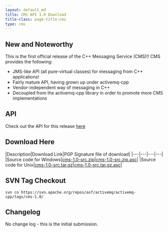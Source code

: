 ```yaml
---
layout: default_md
title: CMS API 1.0 Download
title-class: page-title-cms
type: cms
---
```


New and Noteworthy
------------------

This is the first official release of the C++ Messaging Service (CMS)!! CMS provides the following:

* JMS-like API (all pure-virtual classes) for messaging from C++ applications!
* Fairly mature API, having grown up under activemq-cpp
* Vendor-independent way of messaging in C++
* Decoupled from the activemq-cpp library in order to promote more CMS implementations

API
---

Check out the API for this release [here](http://activemq.apache.org/cms/api_docs/cms-1.0)

Download Here
-------------

|Description|Download Link|PGP Signature file of download|
|---|---|---|---|
|Source code for Windows|[cms-1.0-src.zip](http://archive.apache.org/dist/activemq/activemq-cpp/source/cms-1.0-src.zip)|[cms-1.0-src.zip.asc](http://archive.apache.org/dist/activemq/activemq-cpp/source/cms-1.0-src.zip.asc)|
|Source code for Unix|[cms-1.0-src.tar.gz](http://archive.apache.org/dist/activemq/activemq-cpp/source/cms-1.0-src.tar.gz)|[cms-1.0-src.tar.gz.asc](http://archive.apache.org/dist/activemq/activemq-cpp/source/cms-1.0-src.tar.gz.asc)|

SVN Tag Checkout
----------------
```
svn co https://svn.apache.org/repos/asf/activemq/activemq-cpp/tags/cms-1.0/
```

Changelog
---------

No change log - this is the initial submission.

